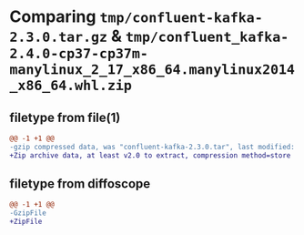 # Comparing `tmp/confluent-kafka-2.3.0.tar.gz` & `tmp/confluent_kafka-2.4.0-cp37-cp37m-manylinux_2_17_x86_64.manylinux2014_x86_64.whl.zip`

## filetype from file(1)

```diff
@@ -1 +1 @@
-gzip compressed data, was "confluent-kafka-2.3.0.tar", last modified: Wed Oct 25 18:25:29 2023, max compression
+Zip archive data, at least v2.0 to extract, compression method=store
```

## filetype from diffoscope

```diff
@@ -1 +1 @@
-GzipFile
+ZipFile
```

